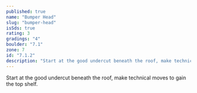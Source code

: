 ```yaml
---
published: true
name: "Bumper Head"
slug: "bumper-head"
isSds: true
rating: 3
gradings: "4"
boulder: "7.1"
zone: 7
id: "7.1.2"
description: "Start at the good undercut beneath the roof, make technical moves to gain the top shelf."
---
```


Start at the good undercut beneath the roof, make technical moves to gain the top shelf.
